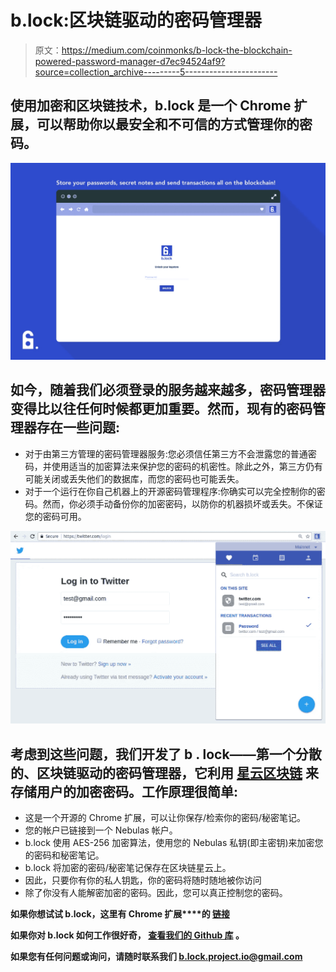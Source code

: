 # b.lock:区块链驱动的密码管理器

> 原文：<https://medium.com/coinmonks/b-lock-the-blockchain-powered-password-manager-d7ec94524af9?source=collection_archive---------5----------------------->

## 使用加密和区块链技术，b.lock 是一个 Chrome 扩展，可以帮助你以最安全和不可信的方式管理你的密码。

![](img/9d6823da4a68c917b0f17bcb33f52f03.png)

## 如今，随着我们必须登录的服务越来越多，密码管理器变得比以往任何时候都更加重要。然而，现有的密码管理器存在一些问题:

*   对于由第三方管理的密码管理器服务:您必须信任第三方不会泄露您的普通密码，并使用适当的加密算法来保护您的密码的机密性。除此之外，第三方仍有可能关闭或丢失他们的数据库，而您的密码也可能丢失。
*   对于一个运行在你自己机器上的开源密码管理程序:你确实可以完全控制你的密码。然而，你必须手动备份你的加密密码，以防你的机器损坏或丢失。不保证您的密码可用。

![](img/bdfa9fa52c8ec6a61607ad7c70334e55.png)

## **考虑到这些问题，我们开发了 b . lock——第一个分散的、区块链驱动的密码管理器，它利用** [**星云区块链**](https://nebulas.io) **来存储用户的加密密码。工作原理很简单:**

*   这是一个开源的 Chrome 扩展，可以让你保存/检索你的密码/秘密笔记。
*   您的帐户已链接到一个 Nebulas 帐户。
*   b.lock 使用 AES-256 加密算法，使用您的 Nebulas 私钥(即主密钥)来加密您的密码和秘密笔记。
*   b.lock 将加密的密码/秘密笔记保存在区块链星云上。
*   因此，只要你有你的私人钥匙，你的密码将随时随地被你访问
*   除了你没有人能解密加密的密码。因此，您可以真正控制您的密码。

**如果你想试试 b.lock，这里有 Chrome 扩展****的 [**链接**](https://chrome.google.com/webstore/detail/block-password-manager/hjbpkcanpblbdfeoogkbpkbjmacakmjn)**

****如果你对 b.lock 如何工作很好奇，** [**查看我们的 Github 库**](https://github.com/BlockProject/b-lock) **。****

**如果您有任何问题或询问，请随时联系我们 b.lock.project.io@gmail.com**